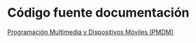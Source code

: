 # Código fuente documentación

[Programación Multimedia y Dispositivos Móviles (PMDM)](https://carrascojavier.github.io/documentation/PMDM/index.html "target=_blank")
